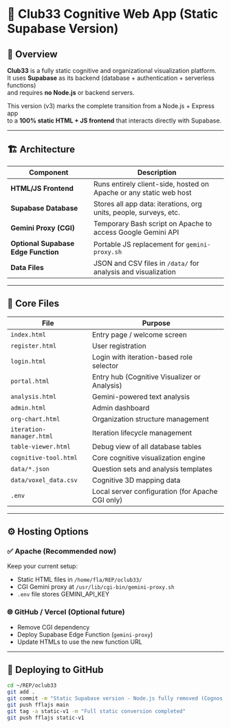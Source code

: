 # 🧭 Club33 Cognitive Web App (Static Supabase Version)

## 📌 Overview
**Club33** is a fully static cognitive and organizational visualization platform.  
It uses **Supabase** as its backend (database + authentication + serverless functions)  
and requires **no Node.js** or backend servers.

This version (v3) marks the complete transition from a Node.js + Express app  
to a **100% static HTML + JS frontend** that interacts directly with Supabase.

---

## 🏗️ Architecture

| Component | Description |
|------------|-------------|
| **HTML/JS Frontend** | Runs entirely client-side, hosted on Apache or any static web host |
| **Supabase Database** | Stores all app data: iterations, org units, people, surveys, etc. |
| **Gemini Proxy (CGI)** | Temporary Bash script on Apache to access Google Gemini API |
| **Optional Supabase Edge Function** | Portable JS replacement for `gemini-proxy.sh` |
| **Data Files** | JSON and CSV files in `/data/` for analysis and visualization |

---

## 🧩 Core Files

| File | Purpose |
|------|----------|
| `index.html` | Entry page / welcome screen |
| `register.html` | User registration |
| `login.html` | Login with iteration-based role selector |
| `portal.html` | Entry hub (Cognitive Visualizer or Analysis) |
| `analysis.html` | Gemini-powered text analysis |
| `admin.html` | Admin dashboard |
| `org-chart.html` | Organization structure management |
| `iteration-manager.html` | Iteration lifecycle management |
| `table-viewer.html` | Debug view of all database tables |
| `cognitive-tool.html` | Core cognitive visualization engine |
| `data/*.json` | Question sets and analysis templates |
| `data/voxel_data.csv` | Cognitive 3D mapping data |
| `.env` | Local server configuration (for Apache CGI only) |

---

## ⚙️ Hosting Options

### ✅ Apache (Recommended now)
Keep your current setup:
- Static HTML files in `/home/fla/REP/oclub33/`
- CGI Gemini proxy at `/usr/lib/cgi-bin/gemini-proxy.sh`
- `.env` file stores GEMINI_API_KEY

### 🌐 GitHub / Vercel (Optional future)
- Remove CGI dependency
- Deploy Supabase Edge Function (`gemini-proxy`)
- Update HTMLs to use the new function URL

---

## 🚀 Deploying to GitHub

```bash
cd ~/REP/oclub33
git add .
git commit -m "Static Supabase version - Node.js fully removed (Cognos v3)"
git push fflajs main
git tag -a static-v1 -m "Full static conversion completed"
git push fflajs static-v1

